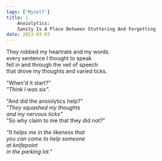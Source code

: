 ```yaml
---
tags: ['Myself']
title: |
    Anxiolytics:  
    Sanity Is A Place Between Stuttering And Forgetting  
date: 2023-03-03
---
```


They robbed my heartrate and my words  
every sentence I thought to speak  
fell in and through the veil of speech  
that drove my thoughts and varied ticks.

"When'd it start?"  
*"Think I was six".*

"And did the anxiolytics help?"  
*"They squashed my thoughts*  
*and my nervous ticks"*  
"So why claim to me that they did not?"

*"It helps me in the likeness that*  
*you can come to help someone*  
*at knifepoint*  
*in the parking lot."*
